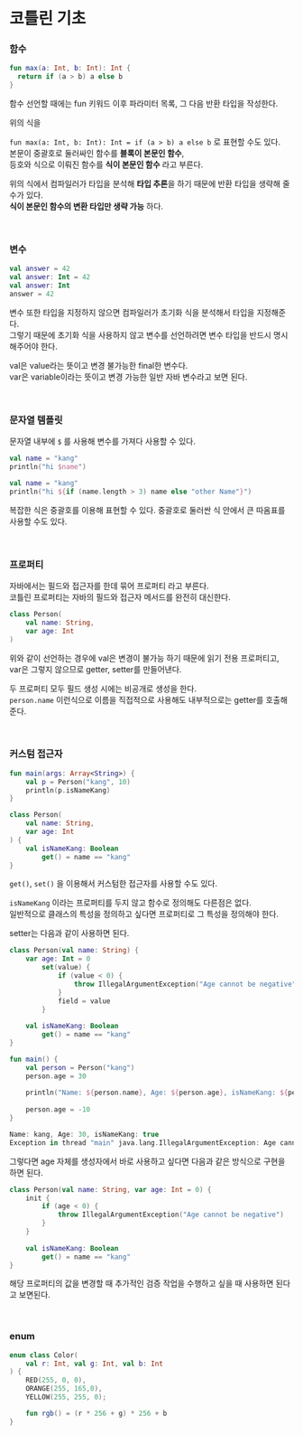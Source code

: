 # 코틀린 기초

### 함수

```kotlin
fun max(a: Int, b: Int): Int {
  return if (a > b) a else b
}
```

함수 선언할 때에는 fun 키워드 이후 파라미터 목록, 그 다음 반환 타입을 작성한다.  

위의 식을  

``fun max(a: Int, b: Int): Int = if (a > b) a else b`` 로 표현할 수도 있다.  
본문이 중괄호로 둘러싸인 함수를 **블록이 본문인 함수**,  
등호와 식으로 이뤄진 함수를 **식이 본문인 함수** 라고 부른다.  

위의 식에서 컴파일러가 타입을 분석해 **타입 추론**을 하기 때문에 반환 타입을 생략해 줄 수가 있다.  
**식이 본문인 함수의 변환 타입만 생략 가능** 하다.  

<br/>

### 변수

```kotlin
val answer = 42
val answer: Int = 42
val answer: Int
answer = 42
```

변수 또한 타입을 지정하지 않으면 컴파일러가 초기화 식을 분석해서 타입을 지정해준다.  
그렇기 때문에 초기화 식을 사용하지 않고 변수를 선언하려면 변수 타입을 반드시 명시해주어야 한다.  

val은 value라는 뜻이고 변경 불가능한 final한 변수다.  
var은 variable이라는 뜻이고 변경 가능한 일반 자바 변수라고 보면 된다.  

<br/>

### 문자열 템플릿

문자열 내부에 ``$`` 를 사용해 변수를 가져다 사용할 수 있다.  

```kotlin
val name = "kang"
println("hi $name")

val name = "kang"
println("hi ${if (name.length > 3) name else "other Name"}")
```

복잡한 식은 중괄호를 이용해 표현할 수 있다. 중괄호로 둘러싼 식 안에서 큰 따옴표를 사용할 수도 있다.  

<Br/>

### 프로퍼티

자바에서는 필드와 접근자를 한데 묶어 프로퍼티 라고 부른다.  
코틀린 프로퍼티는 자바의 필드와 접근자 메서드를 완전히 대신한다.  

```kotlin
class Person(
    val name: String,
    var age: Int
)
```

위와 같이 선언하는 경우에 val은 변경이 불가능 하기 때문에 읽기 전용 프로퍼티고,  
var은 그렇지 않으므로 getter, setter를 만들어낸다.  

두 프로퍼티 모두 필드 생성 시에는 비공개로 생성을 한다.  
``person.name`` 이런식으로 이름을 직접적으로 사용해도 내부적으로는 getter를 호출해준다.  

<Br/>

### 커스텀 접근자

```kotlin
fun main(args: Array<String>) {
    val p = Person("kang", 10)
    println(p.isNameKang)
}

class Person(
    val name: String,
    var age: Int
) {
    val isNameKang: Boolean
        get() = name == "kang"
}
```

``get()``, ``set()`` 을 이용해서 커스텀한 접근자를 사용할 수도 있다.  

``isNameKang`` 이라는 프로퍼티를 두지 않고 함수로 정의해도 다른점은 없다.  
일반적으로 클래스의 특성을 정의하고 싶다면 프로퍼티로 그 특성을 정의해야 한다.  

setter는 다음과 같이 사용하면 된다.  

```kotlin
class Person(val name: String) {
    var age: Int = 0
        set(value) {
            if (value < 0) {
                throw IllegalArgumentException("Age cannot be negative")
            }
            field = value
        }
    
    val isNameKang: Boolean
        get() = name == "kang"
}

fun main() {
    val person = Person("kang")
    person.age = 30
    
    println("Name: ${person.name}, Age: ${person.age}, isNameKang: ${person.isNameKang}")
    
    person.age = -10
}

Name: kang, Age: 30, isNameKang: true
Exception in thread "main" java.lang.IllegalArgumentException: Age cannot be negative
```

그렇다면 age 자체를 생성자에서 바로 사용하고 싶다면 다음과 같은 방식으로 구현을 하면 된다.  

```kotlin
class Person(val name: String, var age: Int = 0) {
    init {
        if (age < 0) {
            throw IllegalArgumentException("Age cannot be negative")
        }
    }
    
    val isNameKang: Boolean
        get() = name == "kang"
}
```

해당 프로퍼티의 값을 변경할 때 추가적인 검증 작업을 수행하고 싶을 때 사용하면 된다고 보면된다. 

<br/>

### enum

```kotlin
enum class Color(
    val r: Int, val g: Int, val b: Int
) {
    RED(255, 0, 0),
    ORANGE(255, 165,0),
    YELLOW(255, 255, 0);

    fun rgb() = (r * 256 + g) * 256 + b
}
```


